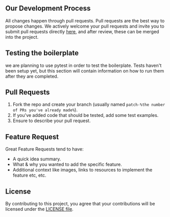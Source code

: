 ## Our Development Process

All changes happen through pull requests. Pull requests are the best way to propose changes.
We actively welcome your pull requests and invite you to submit pull requests directly
[here](https://github.com/codebyaryan/flask-graphql-boilerplate/pulls), and after review, these can be merged into the project.

## Testing the boilerplate

we are planning to use pytest in order to test the boilerplate. Tests haven't been setup yet,
but this section will contain information on how to run them after they are completed.

## Pull Requests

1. Fork the repo and create your branch (usually named `patch-%the number of PRs you've already made%`).
2. If you've added code that should be tested, add some test examples.
3. Ensure to describe your pull request.

## Feature Request

Great Feature Requests tend to have:

- A quick idea summary.
- What & why you wanted to add the specific feature.
- Additional context like images, links to resources to implement the feature etc, etc.

## License

By contributing to this project, you agree that your contributions will be licensed
under the [LICENSE file](../LICENSE).
